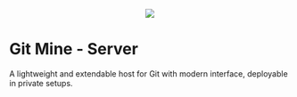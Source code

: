 <p align="center"><img src="https://avatars.githubusercontent.com/u/125908595?s=100&v=4" /></p>


# Git Mine - Server

A lightweight and extendable host for Git with modern interface, deployable in private setups.
